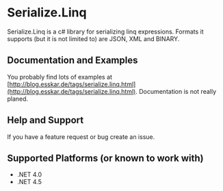 # Serialize.Linq

Serialize.Linq is a c# library for serializing linq expressions. 
Formats it supports (but it is not limited to) are JSON, XML and BINARY.

## Documentation and Examples
You probably find lots of examples at [http://blog.esskar.de/tags/serialize.linq.html](http://blog.esskar.de/tags/serialize.linq.html).
Documentation is not really planed.

## Help and Support
If you have a feature request or bug create an issue.

## Supported Platforms (or known to work with)
* .NET 4.0
* .NET 4.5